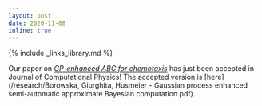 ```yaml
---
layout: post
date: 2020-11-08
inline: true
---
```

{% include _links_library.md %}

Our paper on [_GP-enhanced ABC for chemotaxis_](/projects/08_project) has just been accepted in Journal of Computational Physics! The accepted version is [here](/research/Borowska, Giurghita, Husmeier - Gaussian process enhanced semi-automatic approximate Bayesian computation.pdf).